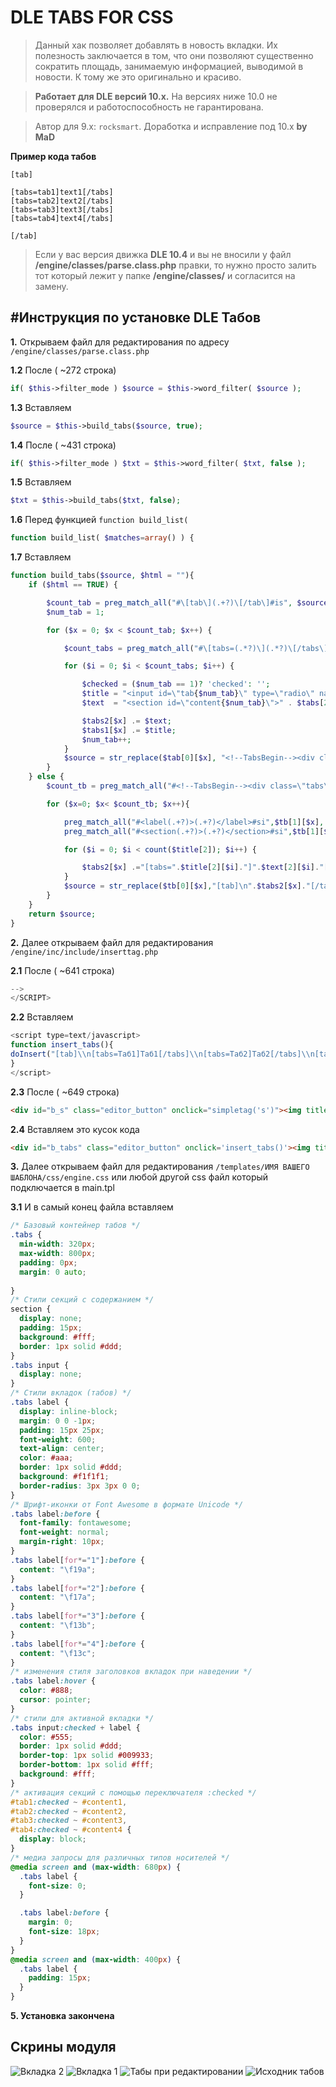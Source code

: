 DLE TABS FOR CSS
=
> Данный хак позволяет добавлять в новость вкладки. Их полезность заключается в том, что они позволяют существенно сократить площадь, занимаемую информацией, выводимой в новости. К тому же это оригинально и красиво.

> **Работает для DLE версий 10.x.** На версиях ниже 10.0 не проверялся и работоспособность не гарантирована.

> Автор для 9.x: ``rocksmart``. Доработка и исправление под 10.x **by MaD**

**Пример кода табов**
```
[tab]

[tabs=tab1]text1[/tabs]
[tabs=tab2]text2[/tabs]
[tabs=tab3]text3[/tabs]
[tabs=tab4]text4[/tabs]

[/tab]
```

> Если у вас версия движка **DLE 10.4** и вы не вносили у файл **/engine/classes/parse.class.php** правки, 
то нужно просто залить тот который лежит у папке **/engine/classes/** и согласится на замену.

#Инструкция по установке DLE Табов
--------------
**1.** Открываем файл для редактирования по адресу ``/engine/classes/parse.class.php``

**1.2** После ( ~272 строка)
```php
if( $this->filter_mode ) $source = $this->word_filter( $source );
```

**1.3** Вставляем
```php
$source = $this->build_tabs($source, true);
```

**1.4** После ( ~431 строка)
```php
if( $this->filter_mode ) $txt = $this->word_filter( $txt, false );
```

**1.5** Вставляем
```php
$txt = $this->build_tabs($txt, false);
```

**1.6** Перед функцией ``function build_list(``

```php
function build_list( $matches=array() ) {
```

**1.7** Вставляем 
```php
function build_tabs($source, $html = ""){
	if ($html == TRUE) {

		$count_tab = preg_match_all("#\[tab\](.+?)\[/tab\]#is", $source, $tab);
		$num_tab = 1;

		for ($x = 0; $x < $count_tab; $x++) {

			$count_tabs = preg_match_all("#\[tabs=(.*?)\](.*?)\[/tabs\]#si", $tab[1][$x], $tabs);

			for ($i = 0; $i < $count_tabs; $i++) {

				$checked = ($num_tab == 1)? 'checked': '';
				$title = "<input id=\"tab{$num_tab}\" type=\"radio\" name=\"tabs\" {$checked}><label for=\"tab{$num_tab}\" title=".$tabs[1][$i].">".$tabs[1][$i]."</label>";
				$text  = "<section id=\"content{$num_tab}\">" . $tabs[2][$i] . "</section>";

				$tabs2[$x] .= $text;
				$tabs1[$x] .= $title;
				$num_tab++;
			}
			$source = str_replace($tab[0][$x], "<!--TabsBegin--><div class=\"tabs\">".$tabs1[$x].$tabs2[$x]."</div><!--/TabsEnd-->", $source);
		}
	} else {
		$count_tb = preg_match_all("#<!--TabsBegin--><div class=\"tabs\">(.*)<\/div><!--\/TabsEnd-->#si", $source, $tb);

		for ($x=0; $x< $count_tb; $x++){

			preg_match_all("#<label(.+?)>(.+?)</label>#si",$tb[1][$x], $title);
			preg_match_all("#<section(.+?)>(.+?)</section>#si",$tb[1][$x], $text);

			for ($i = 0; $i < count($title[2]); $i++) {

				$tabs2[$x] .="[tabs=".$title[2][$i]."]".$text[2][$i]."[/tabs]\n";
			}
			$source = str_replace($tb[0][$x],"[tab]\n".$tabs2[$x]."[/tab]",$source);
		}
	}
	return $source;
}
```
**2.** Далее открываем файл для редактирования ``/engine/inc/include/inserttag.php``

**2.1** После ( ~641 строка)
```js
-->
</SCRIPT>
```

**2.2** Вставляем 
```js
<script type=text/javascript>
function insert_tabs(){
doInsert("[tab]\\n[tabs=Таб1]Таб1[/tabs]\\n[tabs=Таб2]Таб2[/tabs]\\n[tabs=Таб3]Таб3[/tabs]\\n[tabs=Таб4]Таб4[/tabs]\\n[/tab]", "", true );
}
</script>
```

**2.3** 
После ( ~649 строка)
```html
<div id="b_s" class="editor_button" onclick="simpletag('s')"><img title="$lang[bb_t_s]" src="engine/skins/bbcodes/images/s.gif" width="23" height="25" border="0"></div>
```

**2.4** Вставляем это кусок кода
```html
<div id="b_tabs" class="editor_button" onclick='insert_tabs()'><img title="Вставка табов" src="engine/skins/bbcodes/images/t.png" width="23" height="25" border="0"></div>
```

**3.** Далее открываем файл для редактирования ``/templates/ИМЯ ВАШЕГО ШАБЛОНА/css/engine.css`` или любой другой css файл который подключается в main.tpl

**3.1** И в самый конец файла вставляем
```css
/* Базовый контейнер табов */
.tabs {
  min-width: 320px;
  max-width: 800px;
  padding: 0px;
  margin: 0 auto;
  
}
/* Стили секций с содержанием */
section {
  display: none;
  padding: 15px;
  background: #fff;
  border: 1px solid #ddd;
}
.tabs input {
  display: none;
}
/* Стили вкладок (табов) */
.tabs label {
  display: inline-block;
  margin: 0 0 -1px;
  padding: 15px 25px;
  font-weight: 600;
  text-align: center;
  color: #aaa;
  border: 1px solid #ddd;
  background: #f1f1f1;
  border-radius: 3px 3px 0 0;
}
/* Шрифт-иконки от Font Awesome в формате Unicode */
.tabs label:before {
  font-family: fontawesome;
  font-weight: normal;
  margin-right: 10px;
}
.tabs label[for*="1"]:before {
  content: "\f19a";
}
.tabs label[for*="2"]:before {
  content: "\f17a";
}
.tabs label[for*="3"]:before {
  content: "\f13b";
}
.tabs label[for*="4"]:before {
  content: "\f13c";
}
/* изменения стиля заголовков вкладок при наведении */
.tabs label:hover {
  color: #888;
  cursor: pointer;
}
/* стили для активной вкладки */
.tabs input:checked + label {
  color: #555;
  border: 1px solid #ddd;
  border-top: 1px solid #009933;
  border-bottom: 1px solid #fff;
  background: #fff;
}
/* активация секций с помощью переключателя :checked */
#tab1:checked ~ #content1,
#tab2:checked ~ #content2,
#tab3:checked ~ #content3,
#tab4:checked ~ #content4 {
  display: block;
}
/* медиа запросы для различных типов носителей */  
@media screen and (max-width: 680px) {
  .tabs label {
    font-size: 0;
  }

  .tabs label:before {
    margin: 0;
    font-size: 18px;
  }
}
@media screen and (max-width: 400px) {
  .tabs label {
    padding: 15px;
  }
}
```

**5. Установка закончена**

Скрины модуля
-------
![Вкладка 2](http://s019.radikal.ru/i609/1502/85/0fb7b6a17772.png)
![Вкладка 1](http://s019.radikal.ru/i601/1502/6b/c0da8a602b45.png)
![Табы при редактировании](http://s52.radikal.ru/i135/1502/a4/bc3bf87e4193.png)
![Исходник табов](http://s017.radikal.ru/i419/1502/0f/03443ca76910.png)